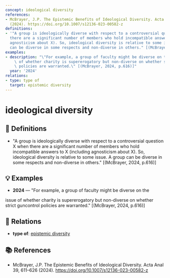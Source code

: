 ```yaml
---
concept: ideological diversity
references:
- McBrayer, J.P. The Epistemic Benefits of Ideological Diversity. Acta Anal 39, 611–626
  (2024). https://doi.org/10.1007/s12136-023-00582-z
definitions:
- '"A group is ideologically diverse with respect to a controversial question X when
  there are a significant number of members who hold incompatible answers to X (including
  agnosticism about X). So, ideological diversity is relative to some issue. A group
  can be diverse in some respects and non-diverse in others." [(McBrayer, 2024, p.616)]'
examples:
- description: "\"For example, a group of faculty might be diverse on the\r\nissue\
    \ of whether charity is supererogatory but non-diverse on whether strict guncontrol\
    \ policies are warranted.\" [(McBrayer, 2024, p.616)]"
  year: '2024'
relations:
- type: type of
  target: epistemic diversity
---
```


# ideological diversity

## 📖 Definitions

- "A group is ideologically diverse with respect to a controversial question X when there are a significant number of members who hold incompatible answers to X (including agnosticism about X). So, ideological diversity is relative to some issue. A group can be diverse in some respects and non-diverse in others." [(McBrayer, 2024, p.616)]

## 💡 Examples

- **2024** — "For example, a group of faculty might be diverse on the
issue of whether charity is supererogatory but non-diverse on whether strict guncontrol policies are warranted." [(McBrayer, 2024, p.616)]

## 🔗 Relations

- **type of**: [epistemic diversity](./epistemic-diversity.md)

## 📚 References

- McBrayer, J.P. The Epistemic Benefits of Ideological Diversity. Acta Anal 39, 611–626 (2024). https://doi.org/10.1007/s12136-023-00582-z
